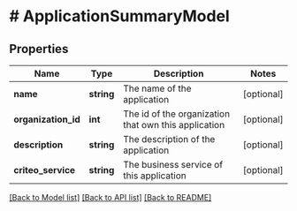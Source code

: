 # # ApplicationSummaryModel

## Properties

Name | Type | Description | Notes
------------ | ------------- | ------------- | -------------
**name** | **string** | The name of the application | [optional]
**organization_id** | **int** | The id of the organization that own this application | [optional]
**description** | **string** | The description of the application | [optional]
**criteo_service** | **string** | The business service of this application | [optional]

[[Back to Model list]](../../README.md#models) [[Back to API list]](../../README.md#endpoints) [[Back to README]](../../README.md)
